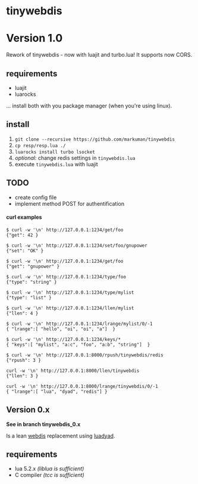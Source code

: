 # tinywebdis

# Version 1.0

Rework of tinywebdis - now with luajit and turbo.lua! It supports now CORS.

## requirements

* luajit
* luarocks

... install both with you package manager (when you're using linux).

## install

1. `git clone --recursive https://github.com/markuman/tinywebdis`
2. `cp resp/resp.lua ./`
3. `luarocks install turbo lsocket`
4. _optional:_ change redis settings in `tinywebdis.lua`
5. execute `tinywebdis.lua` with luajit


## TODO

* create config file
* implement method POST for authentification


#### curl examples



    $ curl -w '\n' http://127.0.0.1:1234/get/foo
    {"get": 42 }

    $ curl -w '\n' http://127.0.0.1:1234/set/foo/gnupower
    {"set": "OK" }

    $ curl -w '\n' http://127.0.0.1:1234/get/foo
    {"get": "gnupower" }

    $ curl -w '\n' http://127.0.0.1:1234/type/foo
    {"type": "string" }

    $ curl -w '\n' http://127.0.0.1:1234/type/mylist
    {"type": "list" }

    $ curl -w '\n' http://127.0.0.1:1234/llen/mylist
    {"llen": 4 }

    $ curl -w '\n' http://127.0.0.1:1234/lrange/mylist/0/-1
    { "lrange":[ "hello", "oi", "oi", "a"]  }

    $ curl -w '\n' http://127.0.0.1:1234/keys/*
    { "keys":[ "mylist", "a:c", "foo", "a:b", "string"]  }

    $ curl -w '\n' http://127.0.0.1:8000/rpush/tinywebdis/redis
    {"rpush": 3 }

    curl -w '\n' http://127.0.0.1:8000/llen/tinywebdis
    {"llen": 3 }

    curl -w '\n' http://127.0.0.1:8000/lrange/tinywebdis/0/-1
    { "lrange":[ "lua", "dyad", "redis"] }





## Version 0.x

__See in branch tinywebdis_0.x__

Is a lean [webdis](https://github.com/nicolasff/webdis) replacement using [luadyad](https://github.com/markuman/luadyad).

## requirements

* lua 5.2.x _(liblua is sufficient)_
* C compiler _(tcc is sufficient)_




